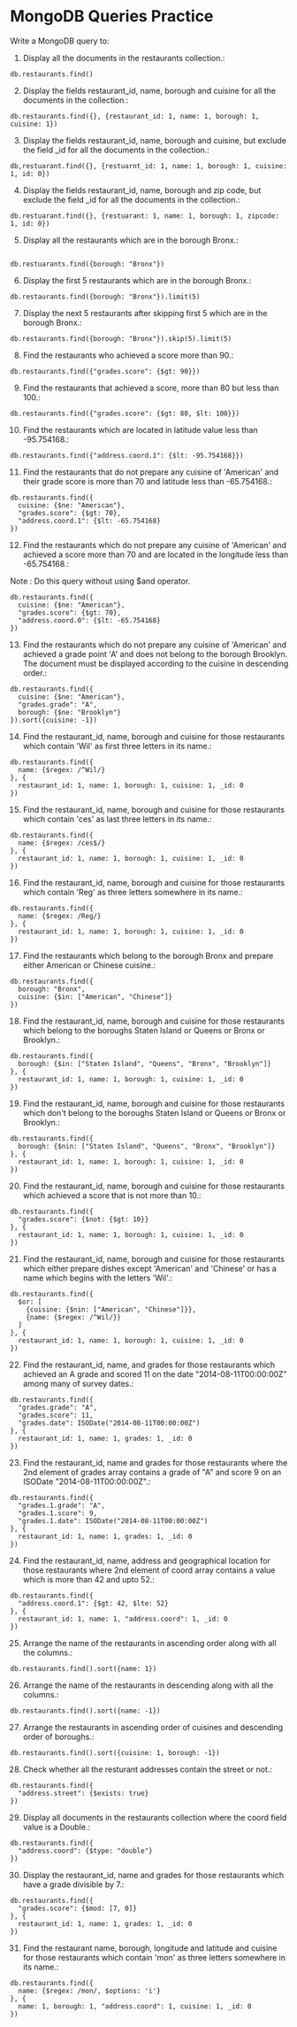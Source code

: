 # MongoDB Queries Practice

Write a MongoDB query to:

1. Display all the documents in the restaurants collection.:

```
db.restaurants.find()
```

2. Display the fields restaurant_id, name, borough and cuisine for all the documents in the collection.:

```
db.restaurants.find({}, {restaurant_id: 1, name: 1, borough: 1, cuisine: 1})
```

3. Display the fields restaurant_id, name, borough and cuisine, but exclude the field \_id for all the documents in the collection.:

```
db,restuarant.find({}, {restuarnt_id: 1, name: 1, borough: 1, cuisine: 1, id: 0})
```

4. Display the fields restaurant_id, name, borough and zip code, but exclude the field \_id for all the documents in the collection.:

```
db.restuarant.find({}, {restuarant: 1, name: 1, borough: 1, zipcode: 1, id: 0})
```

5. Display all the restaurants which are in the borough Bronx.:

```

db.restuarants.find({borough: "Bronx"})
```

6. Display the first 5 restaurants which are in the borough Bronx.:

```
db.restaurants.find({borough: "Bronx"}).limit(5)
```

7. Display the next 5 restaurants after skipping first 5 which are in the borough Bronx.:

```
db.restaurants.find({borough: "Bronx"}).skip(5).limit(5)
```

8. Find the restaurants who achieved a score more than 90.:

```
db.restaurants.find({"grades.score": {$gt: 90}})
```

9. Find the restaurants that achieved a score, more than 80 but less than 100.:

```
db.restaurants.find({"grades.score": {$gt: 80, $lt: 100}})
```

10. Find the restaurants which are located in latitude value less than -95.754168.:

```
db.restaurants.find({"address.coord.1": {$lt: -95.754168}})
```

11. Find the restaurants that do not prepare any cuisine of 'American' and their grade score is more than 70 and latitude less than -65.754168.:

```
db.restaurants.find({
  cuisine: {$ne: "American"},
  "grades.score": {$gt: 70},
  "address.coord.1": {$lt: -65.754168}
})
```

12. Find the restaurants which do not prepare any cuisine of 'American' and achieved a score more than 70 and are located in the longitude less than -65.754168.:

Note : Do this query without using $and operator.

```
db.restaurants.find({
  cuisine: {$ne: "American"},
  "grades.score": {$gt: 70},
  "address.coord.0": {$lt: -65.754168}
})
```

13. Find the restaurants which do not prepare any cuisine of 'American' and achieved a grade point 'A' and does not belong to the borough Brooklyn. The document must be displayed according to the cuisine in descending order.:

```
db.restaurants.find({
  cuisine: {$ne: "American"},
  "grades.grade": "A",
  borough: {$ne: "Brooklyn"}
}).sort({cuisine: -1})
```

14. Find the restaurant_id, name, borough and cuisine for those restaurants which contain 'Wil' as first three letters in its name.:

```
db.restaurants.find({
  name: {$regex: /^Wil/}
}, {
  restaurant_id: 1, name: 1, borough: 1, cuisine: 1, _id: 0
})
```

15. Find the restaurant_id, name, borough and cuisine for those restaurants which contain 'ces' as last three letters in its name.:

```
db.restaurants.find({
  name: {$regex: /ces$/}
}, {
  restaurant_id: 1, name: 1, borough: 1, cuisine: 1, _id: 0
})
```

16. Find the restaurant_id, name, borough and cuisine for those restaurants which contain 'Reg' as three letters somewhere in its name.:

```
db.restaurants.find({
  name: {$regex: /Reg/}
}, {
  restaurant_id: 1, name: 1, borough: 1, cuisine: 1, _id: 0
})
```

17. Find the restaurants which belong to the borough Bronx and prepare either American or Chinese cuisine.:

```
db.restaurants.find({
  borough: "Bronx",
  cuisine: {$in: ["American", "Chinese"]}
})
```

18. Find the restaurant_id, name, borough and cuisine for those restaurants which belong to the boroughs Staten Island or Queens or Bronx or Brooklyn.:

```
db.restaurants.find({
  borough: {$in: ["Staten Island", "Queens", "Bronx", "Brooklyn"]}
}, {
  restaurant_id: 1, name: 1, borough: 1, cuisine: 1, _id: 0
})
```

19. Find the restaurant_id, name, borough and cuisine for those restaurants which don't belong to the boroughs Staten Island or Queens or Bronx or Brooklyn.:

```
db.restaurants.find({
  borough: {$nin: ["Staten Island", "Queens", "Bronx", "Brooklyn"]}
}, {
  restaurant_id: 1, name: 1, borough: 1, cuisine: 1, _id: 0
})
```

20. Find the restaurant_id, name, borough and cuisine for those restaurants which achieved a score that is not more than 10.:

```
db.restaurants.find({
  "grades.score": {$not: {$gt: 10}}
}, {
  restaurant_id: 1, name: 1, borough: 1, cuisine: 1, _id: 0
})
```

21. Find the restaurant_id, name, borough and cuisine for those restaurants which either prepare dishes except 'American' and 'Chinese' or has a name which begins with the letters 'Wil'.:

```
db.restaurants.find({
  $or: [
    {cuisine: {$nin: ["American", "Chinese"]}},
    {name: {$regex: /^Wil/}}
  ]
}, {
  restaurant_id: 1, name: 1, borough: 1, cuisine: 1, _id: 0
})
```

22. Find the restaurant_id, name, and grades for those restaurants which achieved an A grade and scored 11 on the date "2014-08-11T00:00:00Z" among many of survey dates.:

```
db.restaurants.find({
  "grades.grade": "A",
  "grades.score": 11,
  "grades.date": ISODate("2014-08-11T00:00:00Z")
}, {
  restaurant_id: 1, name: 1, grades: 1, _id: 0
})
```

23. Find the restaurant_id, name and grades for those restaurants where the 2nd element of grades array contains a grade of "A" and score 9 on an ISODate "2014-08-11T00:00:00Z".:

```
db.restaurants.find({
  "grades.1.grade": "A",
  "grades.1.score": 9,
  "grades.1.date": ISODate("2014-08-11T00:00:00Z")
}, {
  restaurant_id: 1, name: 1, grades: 1, _id: 0
})
```

24. Find the restaurant_id, name, address and geographical location for those restaurants where 2nd element of coord array contains a value which is more than 42 and upto 52.:

```
db.restaurants.find({
  "address.coord.1": {$gt: 42, $lte: 52}
}, {
  restaurant_id: 1, name: 1, "address.coord": 1, _id: 0
})
```

25. Arrange the name of the restaurants in ascending order along with all the columns.:

```
db.restaurants.find().sort({name: 1})
```

26. Arrange the name of the restaurants in descending along with all the columns.:

```
db.restaurants.find().sort({name: -1})
```

27. Arrange the restaurants in ascending order of cuisines and descending order of boroughs.:

```
db.restaurants.find().sort({cuisine: 1, borough: -1})
```

28. Check whether all the resturant addresses contain the street or not.:

```
db.restaurants.find({
  "address.street": {$exists: true}
})
```

29. Display all documents in the restaurants collection where the coord field value is a Double.:

```
db.restaurants.find({
  "address.coord": {$type: "double"}
})

```

30. Display the restaurant_id, name and grades for those restaurants which have a grade divisible by 7.:

```
db.restaurants.find({
  "grades.score": {$mod: [7, 0]}
}, {
  restaurant_id: 1, name: 1, grades: 1, _id: 0
})
```

31. Find the restaurant name, borough, longitude and latitude and cuisine for those restaurants which contain 'mon' as three letters somewhere in its name.:

```
db.restaurants.find({
  name: {$regex: /mon/, $options: 'i'}
}, {
  name: 1, borough: 1, "address.coord": 1, cuisine: 1, _id: 0
})
```
